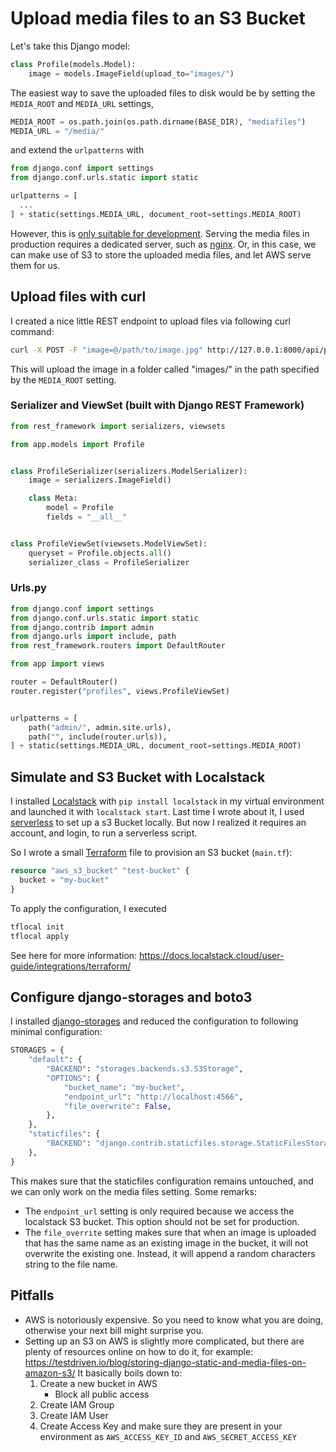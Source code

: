 # Upload media files to an S3 Bucket

Let's take this Django model:

```python
class Profile(models.Model):
    image = models.ImageField(upload_to="images/")
```

The easiest way to save the uploaded files to disk would be by setting the `MEDIA_ROOT` and `MEDIA_URL` settings,

```python
MEDIA_ROOT = os.path.join(os.path.dirname(BASE_DIR), "mediafiles")
MEDIA_URL = "/media/"
```

and extend the `urlpatterns` with

```python
from django.conf import settings
from django.conf.urls.static import static

urlpatterns = [
  ...
] + static(settings.MEDIA_URL, document_root=settings.MEDIA_ROOT)
```

However, this is [only suitable for development](https://docs.djangoproject.com/en/5.0/howto/static-files/#serving-files-uploaded-by-a-user-during-development).
Serving the media files in production requires a dedicated server, such as [nginx](../pages/nginx.md).
Or, in this case, we can make use of S3 to store the uploaded media files, and let AWS serve them for us.

## Upload files with curl

I created a nice little REST endpoint to upload files via following curl command:

```bash
curl -X POST -F "image=@/path/to/image.jpg" http://127.0.0.1:8000/api/profiles/
```

This will upload the image in a folder called "images/" in the path specified by the `MEDIA_ROOT` setting.

### Serializer and ViewSet (built with Django REST Framework)

```python
from rest_framework import serializers, viewsets

from app.models import Profile


class ProfileSerializer(serializers.ModelSerializer):
    image = serializers.ImageField()

    class Meta:
        model = Profile
        fields = "__all__"


class ProfileViewSet(viewsets.ModelViewSet):
    queryset = Profile.objects.all()
    serializer_class = ProfileSerializer
```


### Urls.py

```python
from django.conf import settings
from django.conf.urls.static import static
from django.contrib import admin
from django.urls import include, path
from rest_framework.routers import DefaultRouter

from app import views

router = DefaultRouter()
router.register("profiles", views.ProfileViewSet)


urlpatterns = [
    path("admin/", admin.site.urls),
    path("", include(router.urls)),
] + static(settings.MEDIA_URL, document_root=settings.MEDIA_ROOT)
```

## Simulate and S3 Bucket with Localstack

I installed [Localstack](../pages/localstack.md) with `pip install localstack` in my virtual environment and launched it with `localstack start`.
Last time I wrote about it, I used [serverless](https://www.serverless.com/) to set up a s3 Bucket locally.
But now I realized it requires an account, and login, to run a serverless script.

So I wrote a small [Terraform](../pages/terraform.md) file to provision an S3 bucket (`main.tf`):

```tf
resource "aws_s3_bucket" "test-bucket" {
  bucket = "my-bucket"
}
```

To apply the configuration, I executed

```bash
tflocal init
tflocal apply
```

See here for more information: https://docs.localstack.cloud/user-guide/integrations/terraform/

## Configure django-storages and boto3

I installed [django-storages](https://django-storages.readthedocs.io/en/latest/index.html) and reduced the configuration to following minimal configuration:

```python
STORAGES = {
    "default": {
        "BACKEND": "storages.backends.s3.S3Storage",
        "OPTIONS": {
            "bucket_name": "my-bucket",
            "endpoint_url": "http://localhost:4566",
            "file_overwrite": False,
        },
    },
    "staticfiles": {
        "BACKEND": "django.contrib.staticfiles.storage.StaticFilesStorage",
    },
}
```

This makes sure that the staticfiles configuration remains untouched, and we can only work on the media files setting.
Some remarks:

* The `endpoint_url` setting is only required because we access the localstack S3 bucket. This option should not be set for production.
* The `file_overrite` setting makes sure that when an image is uploaded that has the same name as an existing image in the bucket, it will not overwrite the existing one. Instead, it will append a random characters string to the file name.


## Pitfalls

* AWS is notoriously expensive. So you need to know what you are doing, otherwise your next bill might surprise you.
* Setting up an S3 on AWS is slightly more complicated, but there are plenty of resources online on how to do it, for example: https://testdriven.io/blog/storing-django-static-and-media-files-on-amazon-s3/
  It basically boils down to:
  1. Create a new bucket in AWS
     - Block all public access
  2. Create IAM Group
  3. Create IAM User
  4. Create Access Key and make sure they are present in your environment as `AWS_ACCESS_KEY_ID` and `AWS_SECRET_ACCESS_KEY`
